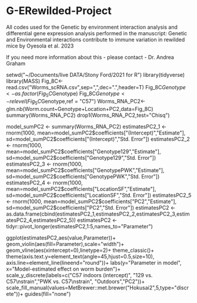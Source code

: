 # G-ERewilded-Project
All codes used for the Genetic by environment interaction analysis and differential gene expression analysis performed in the manuscript: Genetic and Environmental interactions contribute to immune variation in rewilded mice by Oyesola et al. 2023

If  you need more information about this - please contact - Dr. Andrea Graham

setwd("~/Documents/live DATA/Stony Ford/2021 for R")
library(tidyverse)
library(MASS)
Fig_8C<-read.csv("Worms_scRNA.csv",sep=",",dec=".",header=T)
Fig_8C$Genotype<-as.factor(Fig_5C$Genotype)
Fig_8C$Genotype<-relevel(Fig_5C$Genotype,ref = "C57")
Worms_RNA_PC2<-glm.nb(Worm.count~Genotype+Location+PC2,data=Fig_8C)
summary(Worms_RNA_PC2)
drop1(Worms_RNA_PC2,test="Chisq")

model_sumPC2 <- summary(Worms_RNA_PC2)
estimatesPC2_1 <- rnorm(1000,
                       mean=model_sumPC2$coefficients["(Intercept)","Estimate"],
                       sd=model_sumPC2$coefficients["(Intercept)","Std. Error"])
estimatesPC2_2 <- rnorm(1000,
                       mean=model_sumPC2$coefficients["Genotype129","Estimate"],
                       sd=model_sumPC2$coefficients["Genotype129","Std. Error"])
estimatesPC2_3 <- rnorm(1000,
                       mean=model_sumPC2$coefficients["GenotypePWK","Estimate"],
                       sd=model_sumPC2$coefficients["GenotypePWK","Std. Error"])
estimatesPC2_4 <- rnorm(1000,
                       mean=model_sumPC2$coefficients["LocationSF","Estimate"],
                       sd=model_sumPC2$coefficients["LocationSF","Std. Error"])
estimatesPC2_5 <- rnorm(1000,
                       mean=model_sumPC2$coefficients["PC2","Estimate"],
                       sd=model_sumPC2$coefficients["PC2","Std. Error"])
estimatesPC2 <- as.data.frame(cbind(estimatesPC2_1,estimatesPC2_2,estimatesPC2_3,estimatesPC2_4,estimatesPC2_5))
estimatesPC2 <- tidyr::pivot_longer(estimatesPC2,1:5,names_to="Parameter")

ggplot(estimatesPC2,aes(value,Parameter))+
  geom_violin(aes(fill=Parameter),scale="width")+
  geom_vline(aes(xintercept=0),linetype=2)+
  theme_classic()+
  theme(axis.text.y=element_text(angle=45,hjust=0.5,size=10),
        axis.line=element_line(lineend="round"))+
  labs(y="Parameter in model",
       x="Model-estimated effect on worm burden")+
  scale_y_discrete(labels=c("C57 indoors (intercept)",
                            "129 vs. C57\nstrain","PWK vs. C57\nstrain",
                            "Outdoors","PC2"))+
  scale_fill_manual(values=MetBrewer::met.brewer("Hokusai2",5,type="discrete"))+
  guides(fill="none")




